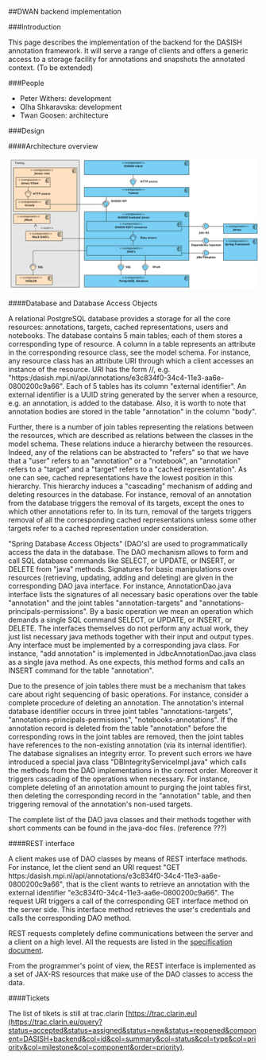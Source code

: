 ##DWAN backend implementation

###Introduction

This page describes the implementation of the backend for the DASISH annotation framework. It will serve a range of clients and offers a generic access to a storage facility for annotations and snapshots the annotated context. (To be extended)

###People

* Peter Withers: development
* Olha Shkaravska: development
* Twan Goosen: architecture 

###Design

####Architecture overview

![Architecture](images/backend/dasish_backend_architecture.png)

####Database and Database Access Objects

A relational PostgreSQL database provides a storage for all the core resources: annotations, targets, cached representations, users and notebooks. The database contains 5 main tables; each of them stores a corresponding type of resource. A column in a table represents an attribute in the corresponding resource class, see the model schema. For instance, any resource class has an attribute URI through which a client accesses an instance of the resource. URI has the form <base service URI>/<resources>/<external id>, e.g. "https:/dasish.mpi.nl/api/annotations/e3c834f0-34c4-11e3-aa6e-0800200c9a66". Each of 5 tables has its column "external identifier". An external identifier is a UUID string generated by the server when a resource, e.g. an annotation, is added to the database. Also, it is worth to note that annotation bodies are stored in the table "annotation" in the column "body".

Further, there is a number of join tables representing the relations between the resources, which are described as relations between the classes in the model schema. These relations induce a hierarchy between the resources. Indeed, any of the relations can be abstracted to "refers" so that we have that a "user" refers to an "annotation" or a "notebook", an "annotation" refers to a "target" and a "target" refers to a "cached representation". As one can see, cached representations have the lowest position in this hierarchy. This hierarchy induces a "cascading" mechanism of adding and deleting resources in the database. For instance, removal of an annotation from the database triggers the removal of its targets, except the ones to which other annotations refer to. In its turn, removal of the targets triggers removal of all the corresponding cached representations unless some other targets refer to a cached representation under consideration.

"Spring Database Access Objects" (DAO's) are used to programmatically access the data in the database. The DAO mechanism allows to form and call SQL database commands like SELECT, or UPDATE, or INSERT, or DELETE from "java" methods. Signatures for basic manipulations over resources (retrieving, updating, adding and deleting) are given in the corresponding DAO java interface. For instance, AnnotationDao.java interface lists the signatures of all necessary basic operations over the table "annotation" and the joint tables "annotation-targets" and "annotations-principals-permissions". By a basic operation we mean an operation which demands a single SQL command SELECT, or UPDATE, or INSERT, or DELETE. The interfaces themselves do not perform any actual work, they just list necessary java methods together with their input and output types. Any interface must be implemented by a corresponding java class. For instance, "add annotation" is implemented in JdbcAnnotationDao.java class as a single java method. As one expects, this method forms and calls an INSERT command for the table "annotation".

Due to the presence of join tables there must be a mechanism that takes care about right sequencing of basic operations. For instance, consider a complete procedure of deleting an annotation. The annotation's internal database identifier occurs in three joint tables "annotations-targets", "annotations-principals-permissions", "notebooks-annotations". If the annotation record is deleted from the table "annotation" before the corresponding rows in the joint tables are removed, then the joint tables have references to the non-existing annotation (via its internal identifier). The database signalises an integrity error. To prevent such errors we have introduced a special java class "DBIntegrityServiceImpl.java" which calls the methods from the DAO implementations in the correct order. Moreover it triggers cascading of the operations when necessary. For instance, complete deleting of an annotation amount to purging the joint tables first, then deleting the corresponding record in the "annotation" table, and then triggering removal of the annotation's non-used targets.

The complete list of the DAO java classes and their methods together with short comments can be found in the java-doc files. (reference ???)

####REST interface

A client makes use of DAO classes by means of REST interface methods. For instance, let the client send an URI request "GET https:/dasish.mpi.nl/api/annotations/e3c834f0-34c4-11e3-aa6e-0800200c9a66", that is the client wants to retrieve an annotation with the external identifier "e3c834f0-34c4-11e3-aa6e-0800200c9a66". The request URI triggers a call of the corresponding GET interface method on the server side. This interface method retrieves the user's credentials and calls the corresponding DAO method.

REST requests completely define communications between the server and a client on a high level. All the requests are listed in the [specification document](specification.md).

From the programmer's point of view, the REST interface is implemented as a set of JAX-RS resources that make use of the DAO classes to access the data. 


####Tickets

The list of tikets is still at trac.clarin [https://trac.clarin.eu](https://trac.clarin.eu/query?status=accepted&status=assigned&status=new&status=reopened&component=DASISH+backend&col=id&col=summary&col=status&col=type&col=priority&col=milestone&col=component&order=priority).
